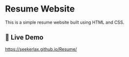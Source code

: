 
# Resume Website

This is a simple resume website built using HTML and CSS.

## 🚀 Live Demo

https://seekerlax.github.io/Resume/
